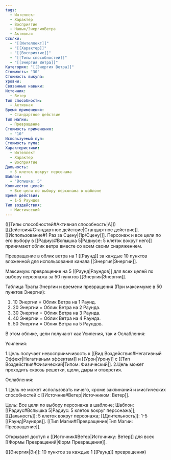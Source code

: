 ```yaml
---
tags:
  - Интеллект
  - Характер
  - Восприятие
  - Навык/ЭнергияВетра
  - Активная
Ссылки:
  - "[[Интеллект]]"
  - "[[Характер]]"
  - "[[Восприятие]]"
  - "[[Типы способностей]]"
  - "[[Энергия Ветра]]"
Категория: "[[Энергия Ветра]]"
Стоимость: "30"
Стоимость выкупа: 
Уровни: 
Связанные навыки: 
Источник:
  - Ветер
Тип способности:
  - Активная
Время применения:
  - Стандартное действие
Тип магии:
  - Превращение
Стоимость применения:
  - "10"
Используемый пул: 
Стоимость пула: 
Характеристики:
  - Интеллект
  - Характер
  - Восприятие
Дальность:
  - 5 клеток вокруг персонажа
Шаблон:
  - "Вспышка: 5"
Количество целей:
  - Все цели по выбору персонажа в шаблоне
Время действия:
  - 1-5 Раундов
Тип воздействия:
  - Мистический
---
```

([[Типы способностей#Активная способность|А]]) [[Действия#Стандартное действие|Стандартное действие]]. [[Использование#1 Раз за Сцену|(1р/Сцену)]]. Персонаж и все цели по его выбору в [[Радиус#Вспышка 5|Радиусе: 5 клеток вокруг него]] принимают облик ветра вместе со всем своим снаряжением.  

Превращение в облик ветра на 1 [[Раунд]] за каждые 10 пунктов вложенной для использования канала [[Энергия|Энергии]].

Максимум: превращение на 5 [[Раунд|Раундов]] для всех целей по выбору персонажа за 50 пунктов [[Энергия|Энергии]].

Таблица Траты Энергии и времени превращения
(При максимуме в 50 пунктов Энергии):

1. 10 Энергии = Облик Ветра на 1 Раунд.
2. 20 Энергии = Облик Ветра на 2 Раунда.
3. 30 Энергии = Облик Ветра на 3 Раунда.
4. 40 Энергии = Облик Ветра на 4 Раунда. 
5. 50 Энергии = Облик Ветра на 5 Раундов.

В этом облике, цели получают как Усиления, так и Ослабления:

Усиления:

1.Цель получает невосприимчивость к [[Вид Воздействия#Негативный Эффект|Негативным эффектам]] и [[Урон|Урону]] с [[Тип Воздействия#Физический|Типом: Физический]].
2.Цель может проходить сквозь решетки, щели, дыры и отверстия.

Ослабления:

1.Цель не может использовать ничего, кроме заклинаний и мистических способностей с [[Источник#Ветер|Источником: Ветер]]. 

Цель: Все цели по выбору персонажа в шаблоне; Шаблон: [[Радиус#Вспышка 5|Радиус: 5 клеток вокруг персонажа]]; [[Дальность]]: 5 клеток вокруг персонажа; [[Длительность]]: 1-5 [[Раунд|Раундов]]. [[Тип Магии#Превращение|Тип Магии: Превращение]].

Открывает доступ к [[Источник#Ветер|Источнику: Ветер]] для всех [[Формы Превращений|Форм Превращения]]. 

([[Энергия|Эн]]: 10 пунктов за каждые 1 [[Раунд]] превращения)